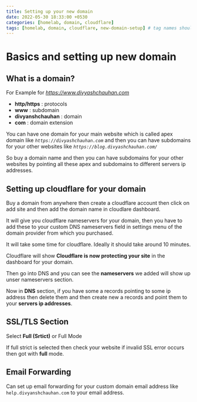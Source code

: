```yaml
---
title: Setting up your new domain
date: 2022-05-30 18:33:00 +0530
categories: [homelab, domain, cloudflare]
tags: [homelab, domain, cloudflare, new-domain-setup] # tag names should always be lowercase
---
```


# Basics and setting up new domain

## What is a domain?

For Example for *https://www.divyashchauhan.com*

- **http/https** : protocols
- **www** : subdomain
- **divyanshchauhan** : domain
- **com** : domain extension

You can have one domain for your main website which is called apex domain like _`https://divyashchauhan.com`_ and then you can have subdomains for your other websites like _`https://blog.divyashchauhan.com/`_

So buy a domain name and then you can have subdomains for your other websites by pointing all these apex and subdomains to different servers ip addresses.

## Setting up cloudflare for your domain

Buy a domain from anywhere then create a cloudflare account then click on add site and then add the domain name in cloudlare dashboard.

It will give you cloudflare nameservers for your domain, then you have to add these to your custom DNS nameservers field in settings menu of the domain provider from which you purchased.

It will take some time for cloudflare. Ideally it should take around 10 minutes.

Cloudflare will show **Cloudflare is now protecting your site** in the dashboard for your domain.

Then go into DNS and you can see the **nameservers** we added will show up unser nameservers section.

Now in **DNS** section, if you have some a records pointing to some ip address then delete them and then create new a records and point them to your **servers ip addresses**.

## SSL/TLS Section

Select **Full (Srtict)** or Full Mode

If full strict is selected then check your website if invalid SSL error occurs then got with **full** mode.

## Email Forwarding

Can set up email forwarding for your custom domain email address like `help.divyanshchauhan.com` to your email address.
